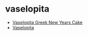 # vaselopita

 * [Vaselopita   Greek New Years Cake](index/v/vaselopita---greek-new-years-cake.json)
 * [Vaselopita](index/v/vaselopita.json)
